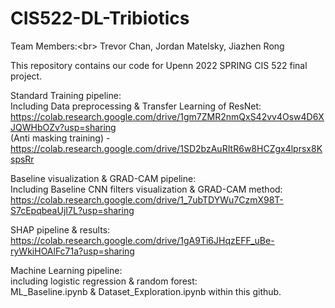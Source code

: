 # CIS522-DL-Tribiotics

Team Members:<br\>
Trevor Chan, Jordan Matelsky, Jiazhen Rong <br/>

This repository contains our code for Upenn 2022 SPRING CIS 522 final project.<br/>

Standard Training pipeline: <br/>
Including Data preprocessing & Transfer Learning of ResNet:  <br/>
https://colab.research.google.com/drive/1gm7ZMR2nmQxS42vv4Osw4D6XJQWHbOZv?usp=sharing <br/>
(Anti masking training) - https://colab.research.google.com/drive/1SD2bzAuRItR6w8HCZgx4lprsx8KspsRr <br/>

Baseline visualization & GRAD-CAM pipeline: <br/>
Including Baseline CNN filters visualization & GRAD-CAM method:<br/>
https://colab.research.google.com/drive/1_7ubTDYWu7CzmX98T-S7cEpqbeaUjI7L?usp=sharing<br/>

SHAP pipeline & results:<br/>
https://colab.research.google.com/drive/1gA9Ti6JHqzEFF_uBe-ryWkiHOAlFc71a?usp=sharing <br/>

Machine Learning pipeline:<br/>
including logistic regression & random forest:<br/>
ML_Baseline.ipynb & Dataset_Exploration.ipynb within this github.
